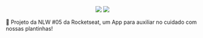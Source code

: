 <p align="center">
  <img src=https://img.shields.io/badge/last%20commit-24%2F04%2F2021-03BB85/>
  <img src=https://img.shields.io/badge/license-MIT-03BB85/>
</p
  
  <img src="./assets/favicon.png"/>


🌱 Projeto da NLW #05 da Rocketseat, um App para auxiliar no cuidado com nossas plantinhas!

